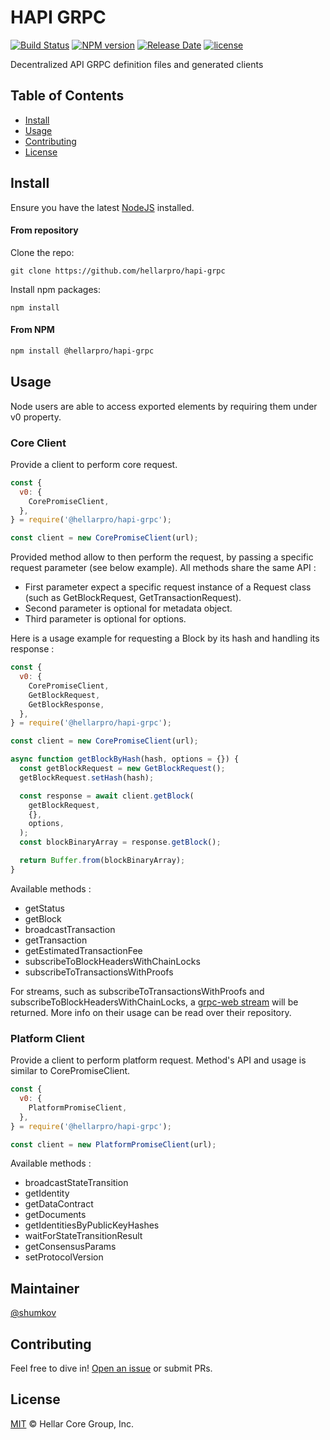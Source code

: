 # HAPI GRPC

[![Build Status](https://github.com/hellarpay/platform/actions/workflows/release.yml/badge.svg)](https://github.com/hellarpay/platform/actions/workflows/release.yml)
[![NPM version](https://img.shields.io/npm/v/@hellarpro/hapi-grpc.svg)](https://npmjs.org/package/@hellarpro/hapi-grpc)
[![Release Date](https://img.shields.io/github/release-date/hellarpay/platform)](https://github.com/hellarpay/platform/releases/latest)
[![license](https://img.shields.io/github/license/hellarpro/hapi-grpc.svg)](LICENSE)

Decentralized API GRPC definition files and generated clients

## Table of Contents

- [Install](#install)
- [Usage](#usage)
- [Contributing](#contributing)
- [License](#license)

## Install

Ensure you have the latest [NodeJS](https://nodejs.org/en/download/) installed.

#### From repository

Clone the repo:

```shell
git clone https://github.com/hellarpro/hapi-grpc
```

Install npm packages:

```shell
npm install
```

#### From NPM

```sh
npm install @hellarpro/hapi-grpc
```

## Usage

Node users are able to access exported elements by requiring them under v0 property.

### Core Client

Provide a client to perform core request.

```js
const {
  v0: {
    CorePromiseClient,
  },
} = require('@hellarpro/hapi-grpc');

const client = new CorePromiseClient(url);
```

Provided method allow to then perform the request, by passing a specific request parameter (see below example).
All methods share the same API :
- First parameter expect a specific request instance of a Request class (such as GetBlockRequest, GetTransactionRequest).
- Second parameter is optional for metadata object.
- Third parameter is optional for options.

Here is a usage example for requesting a Block by its hash and handling its response :

```js
const {
  v0: {
    CorePromiseClient,
    GetBlockRequest,
    GetBlockResponse,
  },
} = require('@hellarpro/hapi-grpc');

const client = new CorePromiseClient(url);

async function getBlockByHash(hash, options = {}) {
  const getBlockRequest = new GetBlockRequest();
  getBlockRequest.setHash(hash);

  const response = await client.getBlock(
    getBlockRequest,
    {},
    options,
  );
  const blockBinaryArray = response.getBlock();

  return Buffer.from(blockBinaryArray);
}
```

Available methods :

- getStatus
- getBlock
- broadcastTransaction
- getTransaction
- getEstimatedTransactionFee
- subscribeToBlockHeadersWithChainLocks
- subscribeToTransactionsWithProofs

For streams, such as subscribeToTransactionsWithProofs and subscribeToBlockHeadersWithChainLocks, a [grpc-web stream](https://github.com/grpc/grpc-web) will be returned.
More info on their usage can be read over their repository.

### Platform Client

Provide a client to perform platform request.
Method's API and usage is similar to CorePromiseClient.

```js
const {
  v0: {
    PlatformPromiseClient,
  },
} = require('@hellarpro/hapi-grpc');

const client = new PlatformPromiseClient(url);
```

Available methods :

- broadcastStateTransition
- getIdentity
- getDataContract
- getDocuments
- getIdentitiesByPublicKeyHashes
- waitForStateTransitionResult
- getConsensusParams
- setProtocolVersion

## Maintainer

[@shumkov](https://github.com/shumkov)

## Contributing

Feel free to dive in! [Open an issue](https://github.com/hellarpay/platform/issues/new/choose) or submit PRs.

## License

[MIT](LICENSE) &copy; Hellar Core Group, Inc.

